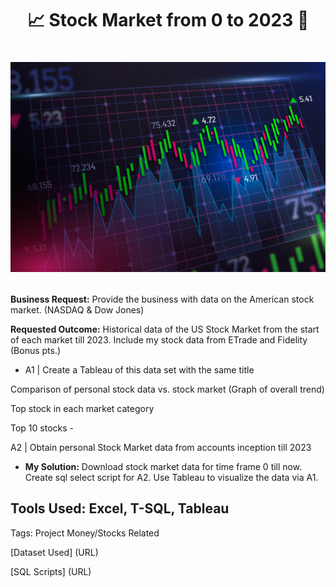 # <p align="center">📈 Stock Market from 0 to 2023 💸 </p>
# <p align="center">![Pic](StockMarket.jpg)</p>

**Business Request:** Provide the business with data on the American stock market. (NASDAQ & Dow Jones) 

**Requested Outcome:** Historical data of the US Stock Market from the start of each market till 2023. Include my stock data from ETrade and Fidelity (Bonus pts.)
- <p> A1 | Create a Tableau of this data set with the same title</p>  
<p align="Left">Comparison of personal stock data vs. stock market (Graph of overall trend)</p>
<p align="Left">Top stock in each market category
<p align="Left">Top 10 stocks 
- <p>	A2 | Obtain personal Stock Market data from accounts inception till 2023 </p>

- **My Solution:**
	Download stock market data for time frame 0 till now. 
	Create sql select script for A2.
	Use Tableau to visualize the data via A1.

## Tools Used: Excel, T-SQL, Tableau

Tags: Project Money/Stocks Related

[Dataset Used] (URL)

[SQL Scripts] (URL)
